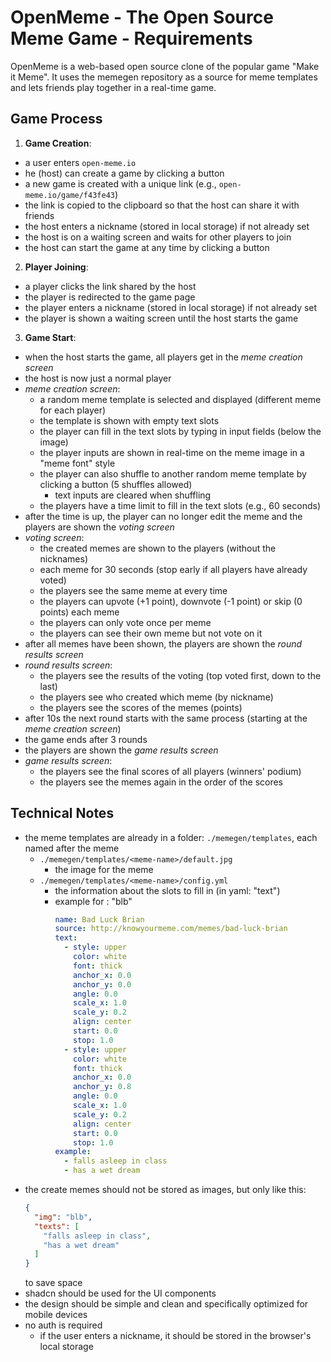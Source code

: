 # OpenMeme - The Open Source Meme Game - Requirements

OpenMeme is a web-based open source clone of the popular game "Make it Meme".
It uses the memegen repository as a source for meme templates and lets friends play together in a real-time game.

## Game Process

1. **Game Creation**:

- a user enters `open-meme.io`
- he (host) can create a game by clicking a button
- a new game is created with a unique link (e.g., `open-meme.io/game/f43fe43`)
- the link is copied to the clipboard so that the host can share it with friends
- the host enters a nickname (stored in local storage) if not already set
- the host is on a waiting screen and waits for other players to join
- the host can start the game at any time by clicking a button

2. **Player Joining**:

- a player clicks the link shared by the host
- the player is redirected to the game page
- the player enters a nickname (stored in local storage) if not already set
- the player is shown a waiting screen until the host starts the game

3. **Game Start**:

- when the host starts the game, all players get in the *meme creation screen*
- the host is now just a normal player
- *meme creation screen*:
  - a random meme template is selected and displayed (different meme for each player)
  - the template is shown with empty text slots
  - the player can fill in the text slots by typing in input fields (below the image)
  - the player inputs are shown in real-time on the meme image in a "meme font" style
  - the player can also shuffle to another random meme template by clicking a button (5 shuffles allowed)
    - text inputs are cleared when shuffling
  - the players have a time limit to fill in the text slots (e.g., 60 seconds)
- after the time is up, the player can no longer edit the meme and the players are shown the *voting screen*
- *voting screen*:
  - the created memes are shown to the players (without the nicknames)
  - each meme for 30 seconds (stop early if all players have already voted)
  - the players see the same meme at every time
  - the players can upvote (+1 point), downvote (-1 point) or skip (0 points) each meme
  - the players can only vote once per meme
  - the players can see their own meme but not vote on it
- after all memes have been shown, the players are shown the *round results screen*
- *round results screen*:
  - the players see the results of the voting (top voted first, down to the last)
  - the players see who created which meme (by nickname)
  - the players see the scores of the memes (points)
- after 10s the next round starts with the same process (starting at the *meme creation screen*)
- the game ends after 3 rounds
- the players are shown the *game results screen*
- *game results screen*:
  - the players see the final scores of all players (winners' podium)
  - the players see the memes again in the order of the scores

## Technical Notes

- the meme templates are already in a folder: `./memegen/templates`, each named after the meme
  - `./memegen/templates/<meme-name>/default.jpg`
    - the image for the meme
  - `./memegen/templates/<meme-name>/config.yml`
    - the information about the slots to fill in (in yaml: "text")
    - example for <meme-name>: "blb"
      ```yaml
      name: Bad Luck Brian
      source: http://knowyourmeme.com/memes/bad-luck-brian
      text:
        - style: upper
          color: white
          font: thick
          anchor_x: 0.0
          anchor_y: 0.0
          angle: 0.0
          scale_x: 1.0
          scale_y: 0.2
          align: center
          start: 0.0
          stop: 1.0
        - style: upper
          color: white
          font: thick
          anchor_x: 0.0
          anchor_y: 0.8
          angle: 0.0
          scale_x: 1.0
          scale_y: 0.2
          align: center
          start: 0.0
          stop: 1.0
      example:
        - falls asleep in class
        - has a wet dream
      ```
- the create memes should not be stored as images, but only like this:
    ```json
    {
      "img": "blb",
      "texts": [
        "falls asleep in class",
        "has a wet dream"
      ]
    }
    ```
    to save space
- shadcn should be used for the UI components
- the design should be simple and clean and specifically optimized for mobile devices
- no auth is required
  - if the user enters a nickname, it should be stored in the browser's local storage